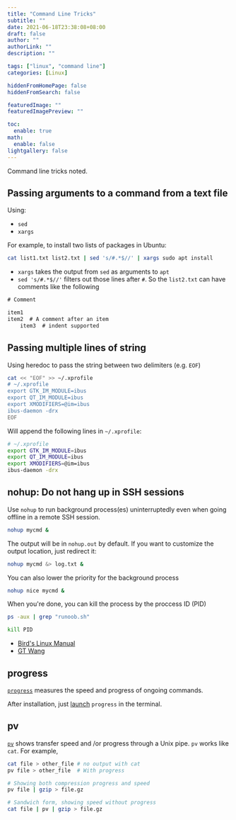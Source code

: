 ```yaml
---
title: "Command Line Tricks"
subtitle: ""
date: 2021-06-18T23:38:08+08:00
draft: false
author: ""
authorLink: ""
description: ""

tags: ["linux", "command line"]
categories: [Linux]

hiddenFromHomePage: false
hiddenFromSearch: false

featuredImage: ""
featuredImagePreview: ""

toc:
  enable: true
math:
  enable: false
lightgallery: false
---
```


Command line tricks noted.

<!--more-->

## Passing arguments to a command from a text file

Using:
- `sed`
- `xargs`

For example, to install two lists of packages in Ubuntu:

```bash
cat list1.txt list2.txt | sed 's/#.*$//' | xargs sudo apt install
```

- `xargs` takes the output from `sed` as arguments to `apt`
- `sed 's/#.*$//'` filters out those lines after `#`. So the `list2.txt` can have comments like the following
```txt
# Comment

item1
item2  # A comment after an item
    item3  # indent supported
```

## Passing multiple lines of string

Using heredoc to pass the string between two delimiters (e.g. `EOF`)

```bash
cat << "EOF" >> ~/.xprofile
# ~/.xprofile
export GTK_IM_MODULE=ibus
export QT_IM_MODULE=ibus
export XMODIFIERS=@im=ibus
ibus-daemon -drx
EOF
```

Will append the following lines in `~/.xprofile`:

```bash
# ~/.xprofile
export GTK_IM_MODULE=ibus
export QT_IM_MODULE=ibus
export XMODIFIERS=@im=ibus
ibus-daemon -drx
```

## nohup: Do not hang up in SSH sessions

Use `nohup` to run background process(es) uninterruptedly even when going offline in a remote SSH session.

```bash
nohup mycmd &
```

The output will be in `nohup.out` by default. If you want to customize the output location, just redirect it:

```bash
nohup mycmd &> log.txt &
```

You can also lower the priority for the background process

```bash
nohup nice mycmd &
```

When you're done, you can kill the process by the proccess ID (PID)

```bash
ps -aux | grep "runoob.sh"

kill PID
```

- [Bird's Linux Manual](http://linux.vbird.org/linux_basic/0440processcontrol.php#nohup)
- [GT Wang](https://blog.gtwang.org/linux/linux-nohup-command-tutorial/)

## progress

[`progress`](https://github.com/Xfennec/progress) measures the speed and progress of ongoing commands.

After installation, just [launch](https://github.com/Xfennec/progress#what-can-i-do-with-it) `progress` in the terminal.

## pv

[`pv`](https://linux.die.net/man/1/pv) shows transfer speed and /or progress through a Unix pipe. `pv` works like `cat`. For example,

```bash
cat file > other_file # no output with cat
pv file > other_file  # With progress
```

```bash
# Showing both compression progress and speed
pv file | gzip > file.gz

# Sandwich form, showing speed without progress
cat file | pv | gzip > file.gz
```
